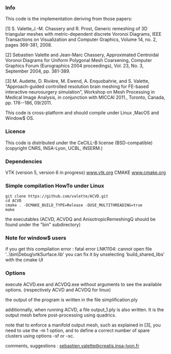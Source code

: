 ### Info ### 
This code is the implementation deriving from those papers:

[1] S. Valette,J.-M. Chassery and R. Prost, Generic remeshing of 3D triangular meshes with metric-dependent discrete Voronoi Diagrams, IEEE Transactions on Visualization and Computer Graphics, Volume 14, no. 2, pages 369-381, 2008.

[2] Sebastien Valette and Jean-Marc Chassery, Approximated Centroidal Voronoi Diagrams for Uniform Polygonal Mesh Coarsening, Computer Graphics Forum (Eurographics 2004 proceedings), Vol. 23, No. 3, September 2004, pp. 381-389. 

[3] M. Audette, D. Rivière, M. Ewend, A. Enquobahrie, and S. Valette, "Approach-guided controlled resolution brain meshing for FE-based interactive neurosurgery simulation", Workshop on Mesh Processing in Medical Image Analysis, in conjunction with MICCAI 2011., Toronto, Canada, pp. 176--186, 09/2011.


This code is cross-platform and should compile under Linux ,MacOS and Window$ OS.
### Licence ### 
This code is distributed under the CeCILL-B license (BSD-compatible)
(copyright CNRS, INSA-Lyon, UCBL, INSERM.)


###  Dependencies ### 
VTK (version 5, version 6 in progress) www.vtk.org
CMAKE www.cmake.org

###  Simple compilation HowTo under Linux ### 
	git clone https://github.com/valette/ACVD.git
	cd ACVD
	cmake . -DCMAKE_BUILD_TYPE=Release -DUSE_MULTITHREADING=true
	make

the executables (ACVD, ACVDQ and AnisotropicRemeshingQ should be found under the "bin" subdirectory)

### Note for window$ users ### 
if you get this compilation error :
	fatal error LNK1104: cannot open file '..\bin\Debug\vtkSurface.lib'
you can fix it by unselecting 'build_shared_libs' with the cmake UI

### Options ### 
execute ACVD.exe and ACVDQ.exe without arguments to see the available options.
(respectively ACVD and ACVDQ for linux)

the output of the program is written in the file simplification.ply

additionnally, when running ACVD, a file output_1.ply is also written. It is the output mesh before post-processing using quadrics.

note that to enforce a manifold output mesh, such as explained in [3], you need to use the -m 1 option, and to define a correct number of spare clusters using options -sf or -sc.

comments, suggestions : sebastien.valette@creatis.insa-lyon.fr


